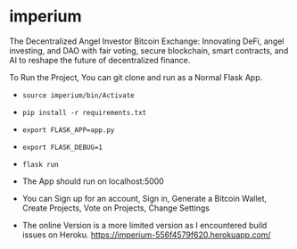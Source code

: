 # imperium
The Decentralized Angel Investor Bitcoin Exchange: Innovating DeFi, angel investing, and DAO with fair voting, secure blockchain, smart contracts, and AI to reshape the future of decentralized finance.

To Run the Project, You can git clone and run as a Normal Flask App.

- <code>source imperium/bin/Activate</code>
- <code>pip install -r requirements.txt</code>
- <code>export FLASK_APP=app.py</code>
- <code>export FLASK_DEBUG=1</code>
- <code>flask run</code>

- The App should run on localhost:5000

- You can Sign up for an account, Sign in, Generate a Bitcoin Wallet, Create Projects, Vote on Projects, Change Settings

- The online Version is a more limited version as I encountered build issues on Heroku. https://imperium-556f4579f620.herokuapp.com/

